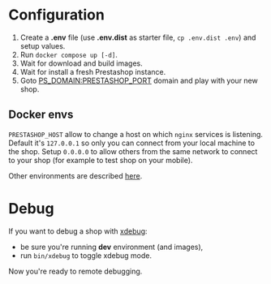 # Configuration

1. Create a **.env** file (use **.env.dist** as starter file,
`cp .env.dist .env`) and setup values.
2. Run `docker compose up [-d]`.
3. Wait for download and build images.
4. Wait for install a fresh Prestashop instance.
5. Goto [PS_DOMAIN:PRESTASHOP_PORT](http://localhost/) domain and play with your
new shop.

## Docker envs

`PRESTASHOP_HOST` allow to change a host on which `nginx` services is
listening. Default it's `127.0.0.1` so only you can connect from your local
machine to the shop. Setup `0.0.0.0` to allow others from the same network to
connect to your shop (for example to test shop on your mobile).

Other environments are described
[here](https://hub.docker.com/r/prestashop/prestashop).

# Debug

If you want to debug a shop with [xdebug](https://xdebug.org/):

- be sure you're running **dev** environment (and images),
- run `bin/xdebug` to toggle xdebug mode.

Now you're ready to remote debugging.
